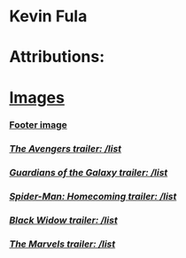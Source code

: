 # Kevin Fula

# Attributions:

# [Images](https://www.google.ca/imghp?hl=en&ogbl)


### [Footer image](https://www.google.ca/search?q=marvel+icon+svg&sca_esv=588490409&sxsrf=AM9HkKlyATW5ir-2OWAvyzu--pbKCo_4sQ%3A1701900286103&source=hp&ei=_u9wZf3jA6Pg0PEPo6OBGA&iflsig=AO6bgOgAAAAAZXD-DqA-XfNQBKQmx-P5V6zkAzvurkpZ&ved=0ahUKEwj92vnP6PuCAxUjMDQIHaNRAAMQ4dUDCAw&uact=5&oq=marvel+icon+svg&gs_lp=Egdnd3Mtd2l6Ig9tYXJ2ZWwgaWNvbiBzdmcyBhAAGBYYHkiVIVAAWLQfcAB4AJABAJgBygGgAdcNqgEFOC41LjK4AQPIAQD4AQHCAgoQIxiABBiKBRgnwgIKEAAYgAQYigUYQ8ICEBAAGIAEGIoFGEMYsQMYgwHCAgsQABiABBiKBRiRAsICERAuGIAEGLEDGMcBGK8BGI4FwgILEAAYgAQYsQMYgwHCAhkQLhhDGIMBGMcBGNQCGLEDGNEDGIAEGIoFwgIFEAAYgATCAgUQLhiABMICCBAuGIAEGOUEwgILEC4YgAQYxwEYrwE&sclient=gws-wiz#vhid=s8tSZaqwf201cM&vssid=l)

### ***[The Avengers trailer: /list](https://www.youtube.com/embed/1hPpG4s3-O4?si=VoVNMcColKzTBfRi)***
### ***[Guardians of the Galaxy trailer: /list](https://www.youtube.com/watch?v=d96cjJhvlMA)***
### ***[Spider-Man: Homecoming trailer: /list](https://www.youtube.com/watch?v=rk-dF1lIbIg)***
### ***[Black Widow trailer: /list](https://www.youtube.com/watch?v=RxAtuMu_ph4)***
### ***[The Marvels trailer: /list](https://www.youtube.com/watch?v=wS_qbDztgVY)***